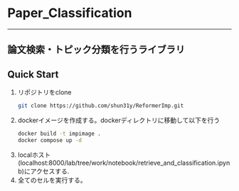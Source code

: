 # Paper_Classification
---
## 論文検索・トピック分類を行うライブラリ
## Quick Start

1. リポジトリをclone
   ```bash
   git clone https://github.com/shun31y/ReformerImp.git
   ```
2. dockerイメージを作成する。dockerディレクトリに移動して以下を行う
   ```bash
   docker build -t impimage .
   docker compose up -d
   ```
3. localホスト(localhost:8000/lab/tree/work/notebook/retrieve_and_classification.ipynb)にアクセスする.
4. 全てのセルを実行する。
